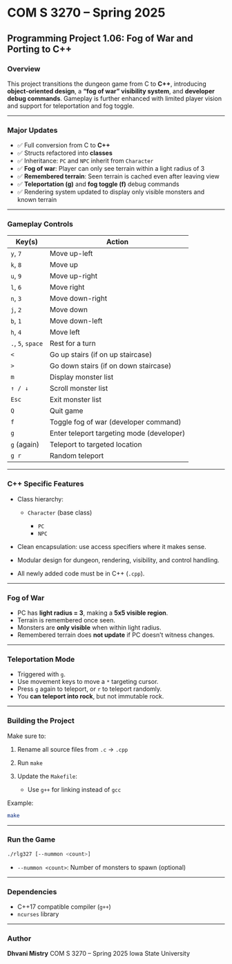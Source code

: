 # COM S 3270 – Spring 2025

## Programming Project 1.06: Fog of War and Porting to C++

### Overview

This project transitions the dungeon game from C to **C++**, introducing **object-oriented design**, a **“fog of war” visibility system**, and **developer debug commands**. Gameplay is further enhanced with limited player vision and support for teleportation and fog toggle.

---

### Major Updates

* ✅ Full conversion from C to **C++**
* ✅ Structs refactored into **classes**
* ✅ Inheritance: `PC` and `NPC` inherit from `Character`
* ✅ **Fog of war**: Player can only see terrain within a light radius of 3
* ✅ **Remembered terrain**: Seen terrain is cached even after leaving view
* ✅ **Teleportation (g)** and **fog toggle (f)** debug commands
* ✅ Rendering system updated to display only visible monsters and known terrain

---

### Gameplay Controls

| Key(s)            | Action                                    |
| ----------------- | ----------------------------------------- |
| `y`, `7`          | Move up-left                              |
| `k`, `8`          | Move up                                   |
| `u`, `9`          | Move up-right                             |
| `l`, `6`          | Move right                                |
| `n`, `3`          | Move down-right                           |
| `j`, `2`          | Move down                                 |
| `b`, `1`          | Move down-left                            |
| `h`, `4`          | Move left                                 |
| `.`, `5`, `space` | Rest for a turn                           |
| `<`               | Go up stairs (if on up staircase)         |
| `>`               | Go down stairs (if on down staircase)     |
| `m`               | Display monster list                      |
| `↑ / ↓`           | Scroll monster list                       |
| `Esc`             | Exit monster list                         |
| `Q`               | Quit game                                 |
| `f`               | Toggle fog of war (developer command)     |
| `g`               | Enter teleport targeting mode (developer) |
| `g` (again)       | Teleport to targeted location             |
| `g r`             | Random teleport                           |

---

### C++ Specific Features

* Class hierarchy:

  * `Character` (base class)

    * `PC`
    * `NPC`
* Clean encapsulation: use access specifiers where it makes sense.
* Modular design for dungeon, rendering, visibility, and control handling.
* All newly added code must be in C++ (`.cpp`).

---

### Fog of War

* PC has **light radius = 3**, making a **5x5 visible region**.
* Terrain is remembered once seen.
* Monsters are **only visible** when within light radius.
* Remembered terrain does **not update** if PC doesn’t witness changes.

---

### Teleportation Mode

* Triggered with `g`.
* Use movement keys to move a `*` targeting cursor.
* Press `g` again to teleport, or `r` to teleport randomly.
* You **can teleport into rock**, but not immutable rock.

---

### Building the Project

Make sure to:

1. Rename all source files from `.c` → `.cpp`
2. Run `make`
3. Update the `Makefile`:

   * Use `g++` for linking instead of `gcc`

Example:

```bash
make
```

---

### Run the Game

```bash
./rlg327 [--nummon <count>]
```

* `--nummon <count>`: Number of monsters to spawn (optional)
---

### Dependencies

* C++17 compatible compiler (`g++`)
* `ncurses` library

---

### Author

**Dhvani Mistry**
COM S 3270 – Spring 2025
Iowa State University
